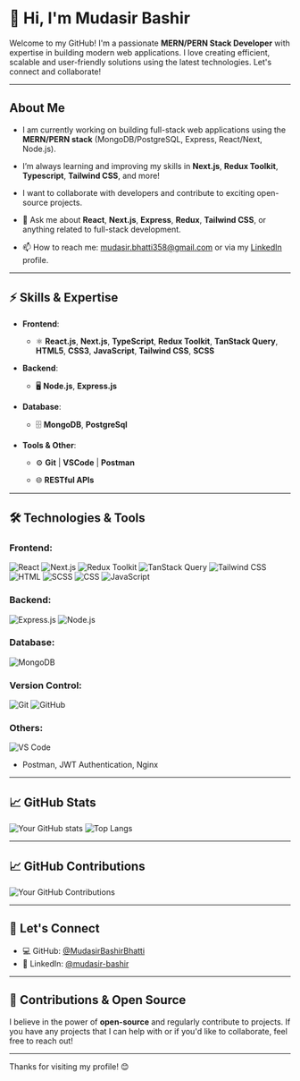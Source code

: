 # 👋 Hi, I'm Mudasir Bashir

Welcome to my GitHub! I'm a passionate **MERN/PERN Stack Developer** with expertise in building modern web applications. I love creating efficient, scalable and user-friendly solutions using the latest technologies. Let's connect and collaborate!

---

## About Me

-  I am currently working on building full-stack web applications using the **MERN/PERN stack** (MongoDB/PostgreSQL, Express, React/Next, Node.js).

- I’m always learning and improving my skills in **Next.js**, **Redux Toolkit**, **Typescript**, **Tailwind CSS**, and more!

- I want to collaborate with developers and contribute to exciting open-source projects.

- 💬 Ask me about **React**, **Next.js**, **Express**, **Redux**, **Tailwind CSS**, or anything related to full-stack development.

- 📫 How to reach me: [mudasir.bhatti358@gmail.com](mailto:mudasir.bhatti358@gmail.com) or via my [LinkedIn](https://www.linkedin.com/in/mudasir-bashir/) profile.

---

## ⚡ Skills & Expertise

- **Frontend**:

  - ⚛️ **React.js**, **Next.js**, **TypeScript**, **Redux Toolkit**, **TanStack Query**, **HTML5**, **CSS3**, **JavaScript**, **Tailwind CSS**, **SCSS**
    
- **Backend**:

  - 🖥️ **Node.js**, **Express.js**
 
- **Database**:

  - 🗄️ **MongoDB**, **PostgreSql**
 
- **Tools & Other**:

  - ⚙️ **Git** | **VSCode** | **Postman**

  - 🌐 **RESTful APIs**

---

## 🛠️ Technologies & Tools

### Frontend:

![React](https://img.shields.io/badge/-React-61dafb?style=for-the-badge&logo=react&logoColor=black)
![Next.js](https://img.shields.io/badge/-Next.js-000000?style=for-the-badge&logo=next.js&logoColor=white)
![Redux Toolkit](https://img.shields.io/badge/-Redux%20Toolkit-764abc?style=for-the-badge&logo=redux&logoColor=white)
![TanStack Query](https://img.shields.io/badge/-TanStack%20Query-FF4154?style=for-the-badge&logo=react-query&logoColor=white)
![Tailwind CSS](https://img.shields.io/badge/-Tailwind%20CSS-38b2ac?style=for-the-badge&logo=tailwind-css&logoColor=white)
![HTML](https://img.shields.io/badge/-HTML-e34f26?style=for-the-badge&logo=html5&logoColor=white)
![SCSS](https://img.shields.io/badge/-SCSS-cc6699?style=for-the-badge&logo=sass&logoColor=white)
![CSS](https://img.shields.io/badge/-CSS-1572b6?style=for-the-badge&logo=css3&logoColor=white)
![JavaScript](https://img.shields.io/badge/-JavaScript-ffda44?style=for-the-badge&logo=javascript&logoColor=black)
    
### Backend:

![Express.js](https://img.shields.io/badge/-Express.js-000000?style=for-the-badge&logo=express&logoColor=white)
![Node.js](https://img.shields.io/badge/-Node.js-339933?style=for-the-badge&logo=node.js&logoColor=white)
    
### Database:

![MongoDB](https://img.shields.io/badge/-MongoDB-4db33d?style=for-the-badge&logo=mongodb&logoColor=white)
 
### Version Control:

![Git](https://img.shields.io/badge/-Git-f05032?style=for-the-badge&logo=git&logoColor=white)
![GitHub](https://img.shields.io/badge/-GitHub-181717?style=for-the-badge&logo=github&logoColor=white)
    
### Others:

![VS Code](https://img.shields.io/badge/-VS%20Code-007acc?style=for-the-badge&logo=visual-studio-code&logoColor=white)
  - Postman, JWT Authentication, Nginx

---

## 📈 GitHub Stats

![Your GitHub stats](https://github-readme-stats.vercel.app/api?username=MudasirBashirBhatti&show_icons=true&theme=radical)
![Top Langs](https://github-readme-stats.vercel.app/api/top-langs/?username=MudasirBashirBhatti&layout=compact&theme=radical)

---

## 📈 GitHub Contributions

![Your GitHub Contributions](https://github-readme-streak-stats.herokuapp.com/?user=MudasirBashirBhatti&theme=radical)

---

## 🌱 Let's Connect

- 💻 GitHub: [@MudasirBashirBhatti](https://github.com/MudasirBashirBhatti)
- 📲 LinkedIn: [@mudasir-bashir](https://www.linkedin.com/in/mudasir-bashir)

---

## 🙌 Contributions & Open Source

I believe in the power of **open-source** and regularly contribute to projects. If you have any projects that I can help with or if you'd like to collaborate, feel free to reach out!

---

Thanks for visiting my profile! 😊
